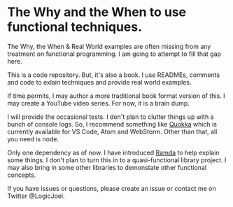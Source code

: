 # The Why and the When to use functional techniques.

<p>The Why, the When & Real World examples are often missing from any treatment on functional programming.
I am going to attempt to fill that gap here.
</p>
<p>
This is a code repository. But, it's also a book. I use READMEs, comments and code to exlain techniques and provide real world examples.
</p>

<p>
If time permits, I may author a more traditional book format version of this.
I may create a YouTube video series.
For now, it is a brain dump.
</p>
<p>
I will provide the occasional tests. I don't plan to clutter things up with a bunch of console logs. So, I recommend something like <a href='https://quokkajs.com/' target='_blank'>Quokka</a> which is currently available for VS Code, Atom and WebStorm. Other than that, all you need is node. 
</p>
<p>
Only one dependency as of now. I have introduced <a href='https://ramdajs.com/' target='_blank'>Ramda</a> to help explain some things. I don't plan to turn this in to a quasi-functional library project. I may also bring in some other libraries to demonstate other functional concepts.
</p>

<p>
If you have issues or questions, please create an issue or contact me on Twitter @LogicJoel. 
</p>